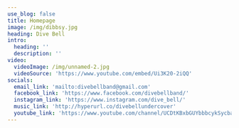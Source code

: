 ```yaml
---
use_blog: false
title: Homepage
image: /img/dibbsy.jpg
heading: Dive Bell
intro:
  heading: ''
  description: ''
video:
  videoImage: /img/unnamed-2.jpg
  videoSource: 'https://www.youtube.com/embed/Ui3K20-2iQQ'
socials:
  email_link: 'mailto:divebellband@gmail.com'
  facebook_link: 'https://www.facebook.com/divebellband/'
  instagram_link: 'https://www.instagram.com/dive_bell/'
  music_link: 'http://hyperurl.co/divebellundercover'
  youtube_link: 'https://www.youtube.com/channel/UCDtKBxbGUYbbbcykSycbayA'
---
```


